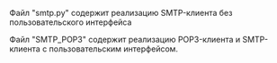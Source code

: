Файл "smtp.py" содержит реализацию SMTP-клиента без пользовательского интерфейса

Файл "SMTP_POP3" содержит реализацию POP3-клиента и SMTP-клиента с пользовательским интерфейсом.
